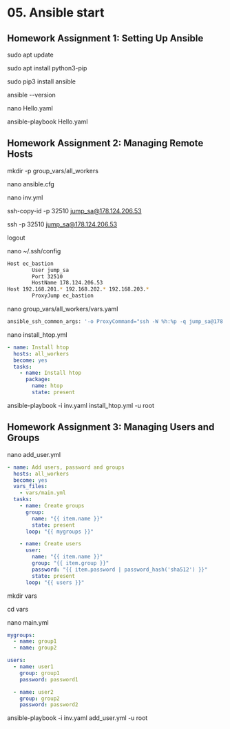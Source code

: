 # 05. Ansible start

## Homework Assignment 1: Setting Up Ansible

sudo apt update

sudo apt install python3-pip

sudo pip3 install ansible

ansible --version

nano Hello.yaml

ansible-playbook Hello.yaml

## Homework Assignment 2: Managing Remote Hosts

mkdir -p group_vars/all_workers

nano ansible.cfg

nano inv.yml

ssh-copy-id -p 32510 jump_sa@178.124.206.53

ssh -p 32510 jump_sa@178.124.206.53

logout

nano ~/.ssh/config

```bash
Host ec_bastion
        User jump_sa
        Port 32510
        HostName 178.124.206.53
Host 192.168.201.* 192.168.202.* 192.168.203.*
        ProxyJump ec_bastion
```

nano group_vars/all_workers/vars.yaml

```bash
ansible_ssh_common_args: '-o ProxyCommand="ssh -W %h:%p -q jump_sa@178.124.206.53  -p 32510"'
```

nano install_htop.yml

```yaml
- name: Install htop
  hosts: all_workers
  become: yes
  tasks:
    - name: Install htop
      package:
        name: htop
        state: present
```

ansible-playbook -i inv.yaml install_htop.yml -u root

## Homework Assignment 3: Managing Users and Groups

nano add_user.yml

```yaml
- name: Add users, password and groups
  hosts: all_workers
  become: yes
  vars_files:
    - vars/main.yml
  tasks:
    - name: Create groups
      group:
        name: "{{ item.name }}"
        state: present
      loop: "{{ mygroups }}"

    - name: Create users
      user:
        name: "{{ item.name }}"
        group: "{{ item.group }}"
        password: "{{ item.password | password_hash('sha512') }}"
        state: present
      loop: "{{ users }}"
```

mkdir vars

cd vars

nano main.yml

```yaml
mygroups:
  - name: group1
  - name: group2

users:
  - name: user1
    group: group1
    password: password1

  - name: user2
    group: group2
    password: password2
```

ansible-playbook -i inv.yaml add_user.yml -u root
